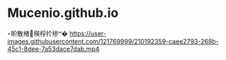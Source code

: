 ﻿# Mucenio.github.io
‣畍散楮⹯楧桴扵椮ⵯ�
https://user-images.githubusercontent.com/121769999/210192359-caee2793-268b-45c1-8dee-7a53dace7dab.mp4
